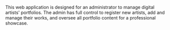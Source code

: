 This web application is designed for an administrator to manage digital artists' portfolios. The admin has full control to register new artists, add and manage their works, and oversee all portfolio content for a professional showcase.
